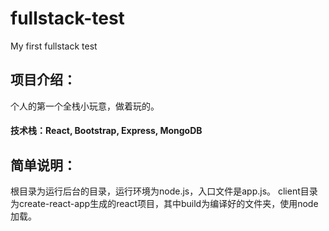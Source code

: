 # fullstack-test
My first fullstack test
## 项目介绍：
个人的第一个全栈小玩意，做着玩的。
#### 技术栈：React, Bootstrap, Express, MongoDB
## 简单说明：
根目录为运行后台的目录，运行环境为node.js，入口文件是app.js。
client目录为create-react-app生成的react项目，其中build为编译好的文件夹，使用node加载。